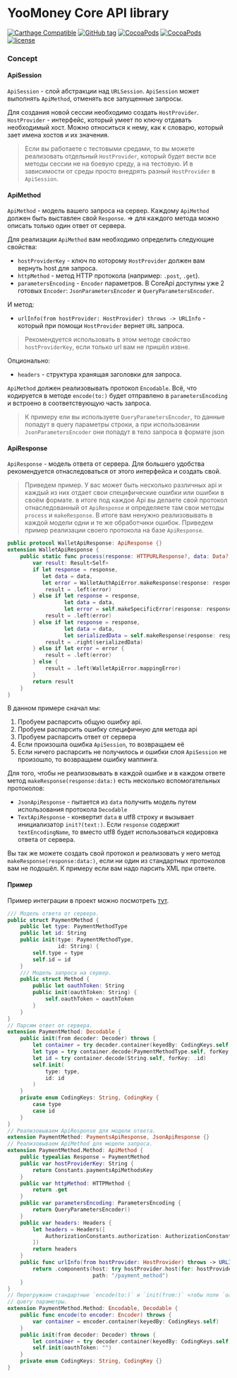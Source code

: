 # YooMoney Core API library

[![Carthage Compatible](https://img.shields.io/badge/Carthage-compatible-4BC51D.svg?style=flat)](https://github.com/Carthage/Carthage)
[![GitHub tag](https://img.shields.io/github/tag/yoomoney/yoomoney-core-api-swift.svg)](https://img.shields.io/github/tag/yoomoney/yoomoney-core-api-swift.svg)
[![CocoaPods](https://img.shields.io/cocoapods/v/yoomoney/yoomoney-core-api-swift.svg)](https://img.shields.io/cocoapods/v/yoomoney/yoomoney-core-api-swift.svg)
[![CocoaPods](https://img.shields.io/cocoapods/at/yoomoney/yoomoney-core-api-swift.svg)](https://img.shields.io/cocoapods/at/yoomoney/yoomoney-core-api-swift.svg)
[![license](https://img.shields.io/github/license/yoomoney/yoomoney-core-api-swift.svg)](https://img.shields.io/github/license/yoomoney/yoomoney-core-api-swift.svg)


### Concept

#### ApiSession

`ApiSession` - слой абстракции над `URLSession`. `ApiSession` может выполнять `ApiMethod`, 
отменять все запущенные запросы.

Для создания новой сессии необходимо создать `HostProvider`. `HostProvider` - интерфейс, который умеет
по ключу отдавать необходимый хост. Можно относиться к нему, как к словарю, который зает имена хостов и
их значения.

> Если вы работаете с тестовыми средами, то вы можете реализовать отдельный `HostProvider`, который будет
> вести все методы сессии не на боевую среду, а на тестовую. И в зависимости от среды просто внедрять
> разный `HostProvider` в `ApiSession`.
#### ApiMethod

`ApiMethod` - модель вашего запроса на сервер. Каждому `ApiMethod` должен быть выставлен свой `Response`.
=> для каждого метода можно описать только один ответ от сервера.

Для реализации `ApiMethod` вам необходимо определить следующие свойства:

* `hostProviderKey` - ключ по которому `HostProvider` должен вам вернуть host для запроса.
* `httpMethod` - метод HTTP протокола (например: `.post`, `.get`).
* `parametersEncoding` - `Encoder` параметров. В CoreApi доступны уже 2 готовых `Encoder`: `JsonParametersEncoder` и `QueryParametersEncoder`.

И метод:
* `urlInfo(from hostProvider: HostProvider) throws -> URLInfo` - который при помощи `HostProvider` вернет `URL` запроса.

> Рекомендуется использовать в этом методе свойство `hostProviderKey`, если только url вам не пришёл извне.
 
Опционально:
* `headers` - структура хранящая заголовки для запроса.

`ApiMethod` должен реализовывать протокол `Encodable`. Всё, что кодируется в методе `encode(to:)` будет
отправлено в `parametersEncoding` и встроено в соответствующую часть запроса. 

> К примеру ели вы используете `QueryParametersEncoder`, то данные попадут в query параметры строки, а при
> использовании `JsonParametersEncoder` они попадут в тело запроса в формате json
#### ApiResponse

`ApiResponse` - модель ответа от сервера. Для большего удобства рекомендуется отнаследоваться от этого 
интерфейса и создать свой. 

> Приведем пример. У вас может быть несколько различных api и каждый из них отдает свои специфические ошибки
> или ошибки в своём формате. в итоге под каждое Api вы делаете свой протокол отнаследованный от `ApiResponse`
> и определяете там свои методы `process` и `makeResponse`. В итоге вам ненужно реализовывать в каждой модели
> одни и те же обработчики ошибок.
Приведем пример реализации своего протокола на базе `ApiResponse`.

```swift
public protocol WalletApiResponse: ApiResponse {}
extension WalletApiResponse {
    public static func process(response: HTTPURLResponse?, data: Data?, error: Error?) -> Result<Self> {
        var result: Result<Self>
        if let response = response,
           let data = data,
           let error = WalletAuthApiError.makeResponse(response: response, data: data) {
            result = .left(error)
        } else if let response = response,
                  let data = data,
                  let error = self.makeSpecificError(response: response, data: data) {
            result = .left(error)
        } else if let response = response,
                  let data = data,
                  let serializedData = self.makeResponse(response: response, data: data) {
            result = .right(serializedData)
        } else if let error = error {
            result = .left(error)
        } else {
            result = .left(WalletApiError.mappingError)
        }
        return result
    }
}
```

В данном примере сначал мы:
1. Пробуем распарсить общую ошибку api. 
2. Пробуем распарсить ошибку специфичную для метода api
3. Пробуем распарсить ответ от сервера
4. Если произошла ошибка `ApiSession`, то возвращаем её
5. Если ничего распарсить не получилось и ошибки слоя `ApiSession` не произошло, то возвращаем ошибку маппинга. 

Для того, чтобы не реализовывать в каждой ошибке и в каждом ответе метод `makeResponse(response:data:)`
есть несколько вспомогательных протоколов:

* `JsonApiResponse` - пытается из `data` получить модель путем использования протокола `Decodable`
* `TextApiResponse` - конвертит `data` в utf8 строку и вызывает инициализатор `init?(text:)`. Если `response` содержит
`textEncodingName`, то вместо utf8 будет использоваться кодировка ответа от сервера.

Вы так же можете создать свой протокол и реализовать у него метод `makeResponse(response:data:)`, если
ни один из стандартных протоколов вам не подошёл. К примеру если вам надо парсить XML при ответе.

#### Пример

Пример интеграции в проект можно посмотреть [тут](https://github.com/yoomoney/yookassa-payments-api-swift/blob/master/YooKassaPaymentsApi/Source/Response/PaymentsApiResponse.swift).

```swift
/// Модель ответа от сервера.
public struct PaymentMethod {
    public let type: PaymentMethodType
    public let id: String
    public init(type: PaymentMethodType,
                id: String) {
        self.type = type
        self.id = id
    }
    /// Модель запроса на сервер.
    public struct Method {
        public let oauthToken: String
        public init(oauthToken: String) {
            self.oauthToken = oauthToken
        }
    }
}
// Парсим ответ от сервера.
extension PaymentMethod: Decodable {
    public init(from decoder: Decoder) throws {
        let container = try decoder.container(keyedBy: CodingKeys.self)
        let type = try container.decode(PaymentMethodType.self, forKey: .type)
        let id = try container.decode(String.self, forKey: .id)
        self.init(
            type: type,
            id: id
        )
    }
    private enum CodingKeys: String, CodingKey {
        case type
        case id
    }
}
// Реализовываем ApiResponse для модели ответа.
extension PaymentMethod: PaymentsApiResponse, JsonApiResponse {}
// Реализовываем ApiMethod для модели запроса.
extension PaymentMethod.Method: ApiMethod {
    public typealias Response = PaymentMethod
    public var hostProviderKey: String {
        return Constants.paymentsApiMethodsKey
    }
    public var httpMethod: HTTPMethod {
        return .get
    }
    public var parametersEncoding: ParametersEncoding {
        return QueryParametersEncoder()
    }
    public var headers: Headers {
        let headers = Headers([
            AuthorizationConstants.authorization: AuthorizationConstants.basicAuthorizationPrefix + oauthToken,
        ])
        return headers
    }
    public func urlInfo(from hostProvider: HostProvider) throws -> URLInfo {
        return .components(host: try hostProvider.host(for: hostProviderKey),
                           path: "/payment_method")
    }
}
// Перегружаем стандартные `encode(to:)` и `init(from:)` чтобы поле `oauthToken` не попало в 
// query параметры.
extension PaymentMethod.Method: Encodable, Decodable {
    public func encode(to encoder: Encoder) throws {
        var container = encoder.container(keyedBy: CodingKeys.self)
    }
    public init(from decoder: Decoder) throws {
        let container = try decoder.container(keyedBy: CodingKeys.self)
        self.init(oauthToken: "")
    }
    private enum CodingKeys: String, CodingKey {}
}
```